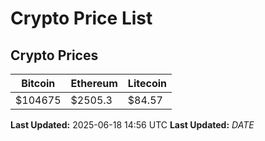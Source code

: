 # Crypto Price List

## Crypto Prices
| Bitcoin | Ethereum | Litecoin |
| ------- | -------- | -------- |
| $104675 | $2505.3 | $84.57 |
**Last Updated:** 2025-06-18 14:56 UTC
**Last Updated:** $DATE$

